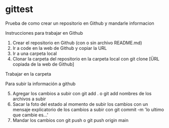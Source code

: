 # gittest
Prueba de como crear un repositorio en Github y mandarle informacion

Instrucciones para trabajar en Github

1) Crear el repositorio en Github (con o sin archivo README.md)
2) Ir a code en la web de Github y copiar la URL 
3) Ir a una carpeta local
4) Clonar la carpeta del repositorio en la carpeta local con git clone [ÜRL copiada de la web de Github]

Trabajar en la carpeta

Para subir la información a github

5) Agregar los cambios a subir con git add . o git add nombres de los archivos a subir
6) Sacar la foto del estado al momento de subir los cambios con un mensaje explicatorio de los cambios a subir con git commit -m 'lo ultimo que cambie es...'
7) Mandar los cambios con git push o git push origin main






